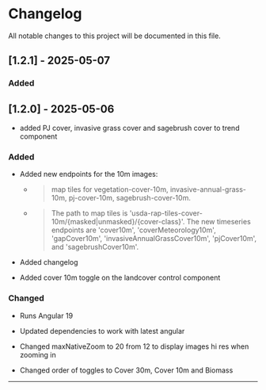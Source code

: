 # Changelog

All notable changes to this project will be documented in this file.

## [1.2.1] - 2025-05-07

### Added

## [1.2.0] - 2025-05-06
- added PJ cover, invasive grass cover and sagebrush cover to trend component

### Added
- Added new endpoints for the 10m images:
  - > map tiles for vegetation-cover-10m, invasive-annual-grass-10m, pj-cover-10m, sagebrush-cover-10m. 

  - > The path to map tiles is 'usda-rap-tiles-cover-10m/{masked|unmasked}/{cover-class}'. The new timeseries endpoints are 'cover10m', 'coverMeteorology10m', 'gapCover10m', 'invasiveAnnualGrassCover10m', 'pjCover10m', and 'sagebrushCover10m'.

- Added changelog

- Added cover 10m toggle on the landcover control component

### Changed
- Runs Angular 19

- Updated dependencies to work with latest angular

- Changed maxNativeZoom to 20 from 12 to display images hi res when zooming in

- Changed order of toggles to Cover 30m, Cover 10m and Biomass


---